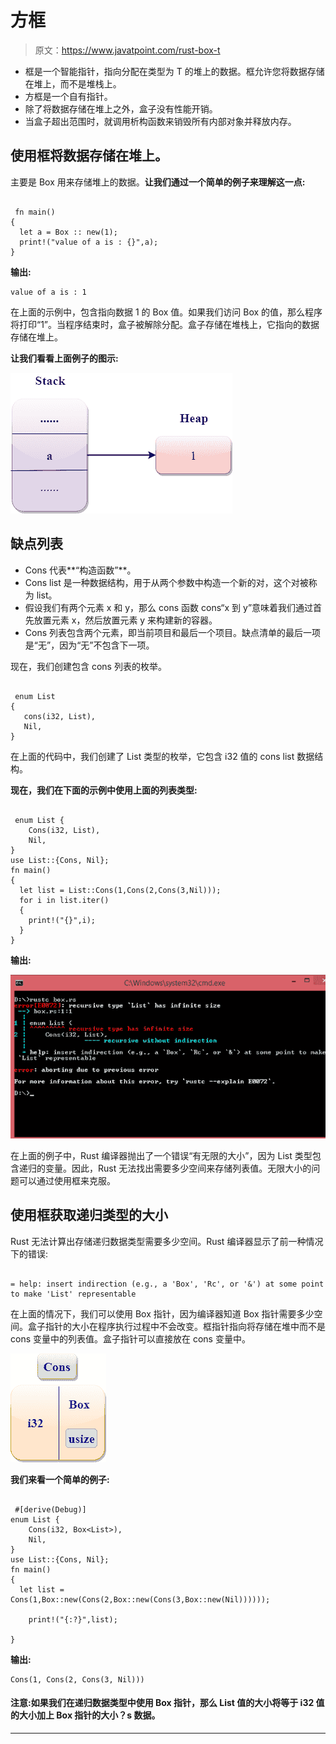 # 方框

> 原文：<https://www.javatpoint.com/rust-box-t>

*   框<t>是一个智能指针，指向分配在类型为 T 的堆上的数据。框<t>允许您将数据存储在堆上，而不是堆栈上。</t></t>
*   方框<t>是一个自有指针。</t>
*   除了将数据存储在堆上之外，盒子没有性能开销。
*   当盒子超出范围时，就调用析构函数来销毁所有内部对象并释放内存。

## 使用框<t>将数据存储在堆上。</t>

主要是 Box <t>用来存储堆上的数据。**让我们通过一个简单的例子来理解这一点:**</t>

```

 fn main()
{
  let a = Box :: new(1);
  print!("value of a is : {}",a);
} 

```

**输出:**

```
value of a is : 1

```

在上面的示例中，包含指向数据 1 的 Box 值。如果我们访问 Box 的值，那么程序将打印“1”。当程序结束时，盒子被解除分配。盒子存储在堆栈上，它指向的数据存储在堆上。

**让我们看看上面例子的图示:**

![Rust Box](img/e13769de8fed8bf99084afa2e0242bd5.png)

## 缺点列表

*   Cons 代表**“构造函数”**。
*   Cons list 是一种数据结构，用于从两个参数中构造一个新的对，这个对被称为 list。
*   假设我们有两个元素 x 和 y，那么 cons 函数 cons“x 到 y”意味着我们通过首先放置元素 x，然后放置元素 y 来构建新的容器。
*   Cons 列表包含两个元素，即当前项目和最后一个项目。缺点清单的最后一项是“无”，因为“无”不包含下一项。

现在，我们创建包含 cons 列表的枚举。

```

 enum List
{
   cons(i32, List),
   Nil,
} 

```

在上面的代码中，我们创建了 List 类型的枚举，它包含 i32 值的 cons list 数据结构。

**现在，我们在下面的示例中使用上面的列表类型:**

```

 enum List {
    Cons(i32, List),
    Nil,
}
use List::{Cons, Nil};
fn main()
{
  let list = List::Cons(1,Cons(2,Cons(3,Nil)));
  for i in list.iter()
  {
    print!("{}",i);
  }
}

```

**输出:**

![Rust Box](img/453ea8d0995a543a1e38c3408b14e100.png)

在上面的例子中，Rust 编译器抛出了一个错误“有无限的大小”，因为 List 类型包含递归的变量。因此，Rust 无法找出需要多少空间来存储列表值。无限大小的问题可以通过使用<t>框来克服。</t>

## 使用框<t>获取递归类型的大小</t>

Rust 无法计算出存储递归数据类型需要多少空间。Rust 编译器显示了前一种情况下的错误:

```

= help: insert indirection (e.g., a 'Box', 'Rc', or '&') at some point to make 'List' representable

```

在上面的情况下，我们可以使用 Box <t>指针，因为编译器知道 Box <t>指针需要多少空间。盒子<t>指针的大小在程序执行过程中不会改变。框<t>指针指向将存储在堆中而不是 cons 变量中的列表值。盒子<t>指针可以直接放在 cons 变量中。</t></t></t></t></t>

![Rust Box](img/37853de323ead494c61cc6cd5420c5a1.png)

**我们来看一个简单的例子:**

```

 #[derive(Debug)] 
enum List {
    Cons(i32, Box<List>),
    Nil,
}
use List::{Cons, Nil};
fn main()
{
  let list = Cons(1,Box::new(Cons(2,Box::new(Cons(3,Box::new(Nil))))));

    print!("{:?}",list);

}

```

**输出:**

```
Cons(1, Cons(2, Cons(3, Nil)))

```

#### 注意:如果我们在递归数据类型中使用 Box <t>指针，那么 List 值的大小将等于 i32 值的大小加上 Box 指针的大小？s 数据。</t>

* * *
